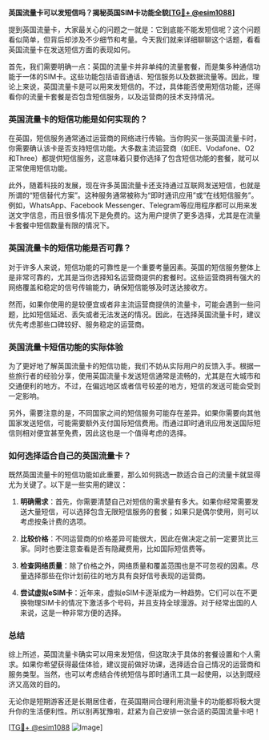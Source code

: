 **英国流量卡可以发短信吗？揭秘英国SIM卡功能全貌[[TG💪+ @esim1088](https://t.me/s/esim1088)]**

提到英国流量卡，大家最关心的问题之一就是：它到底能不能发短信呢？这个问题看似简单，但背后却涉及不少细节和考量。今天我们就来详细聊聊这个话题，看看英国流量卡在发送短信方面的表现如何。

首先，我们需要明确一点：英国的流量卡并非单纯的流量套餐，而是集多种通信功能于一体的SIM卡。这些功能包括语音通话、短信服务以及数据流量等。因此，理论上来说，英国流量卡是可以用来发短信的。不过，具体能否使用短信功能，还得看你的流量卡套餐是否包含短信服务，以及运营商的技术支持情况。

### 英国流量卡的短信功能是如何实现的？

在英国，短信服务通常通过运营商的网络进行传输。当你购买一张英国流量卡时，你需要确认该卡是否支持短信功能。大多数主流运营商（如EE、Vodafone、O2和Three）都提供短信服务，这意味着只要你选择了包含短信功能的套餐，就可以正常使用短信功能。

此外，随着科技的发展，现在许多英国流量卡还支持通过互联网发送短信，也就是所谓的“短信替代方案”。这种服务通常被称为“即时通讯应用”或“在线短信服务”。例如，WhatsApp、Facebook Messenger、Telegram等应用程序都可以用来发送文字信息，而且很多情况下是免费的。这为用户提供了更多选择，尤其是在流量卡套餐中短信数量有限的情况下。

### 英国流量卡的短信功能是否可靠？

对于许多人来说，短信功能的可靠性是一个重要考量因素。英国的短信服务整体上是非常可靠的，尤其是当你选择知名运营商提供的套餐时。这些运营商拥有强大的网络覆盖和稳定的信号传输能力，确保短信能够及时送达接收方。

然而，如果你使用的是较便宜或者非主流运营商提供的流量卡，可能会遇到一些问题，比如短信延迟、丢失或者无法发送的情况。因此，在选择英国流量卡时，建议优先考虑那些口碑较好、服务稳定的运营商。

### 英国流量卡短信功能的实际体验

为了更好地了解英国流量卡的短信功能，我们不妨从实际用户的反馈入手。根据一些旅行者的经验分享，使用英国流量卡发送短信通常是流畅的，尤其是在大城市和交通便利的地方。不过，在偏远地区或者信号较差的地方，短信的发送可能会受到一定影响。

另外，需要注意的是，不同国家之间的短信服务可能存在差异。如果你需要向其他国家发送短信，可能需要额外支付国际短信费用。而通过即时通讯应用发送国际短信则相对便宜甚至免费，因此这也是一个值得考虑的选择。

### 如何选择适合自己的英国流量卡？

既然英国流量卡的短信功能如此重要，那么如何挑选一款适合自己的流量卡就显得尤为关键了。以下是一些实用的建议：

1. **明确需求**：首先，你需要清楚自己对短信的需求量有多大。如果你经常需要发送大量短信，可以选择包含无限短信服务的套餐；如果只是偶尔使用，则可以考虑按条计费的选项。

2. **比较价格**：不同运营商的价格差异可能很大，因此在做决定之前一定要货比三家。同时也要注意查看是否有隐藏费用，比如国际短信费等。

3. **检查网络质量**：除了价格之外，网络质量和覆盖范围也是不可忽视的因素。尽量选择那些在你计划前往的地方具有良好信号表现的运营商。

4. **尝试虚拟eSIM卡**：近年来，虚拟eSIM卡逐渐成为一种趋势。它们可以在不更换物理SIM卡的情况下激活多个号码，并且支持全球漫游。对于经常出国的人来说，这是一种非常方便的选择。

### 总结

综上所述，英国流量卡确实可以用来发短信，但这取决于具体的套餐设置和个人需求。如果你希望获得最佳体验，建议提前做好功课，选择适合自己情况的运营商和服务类型。当然，也可以考虑结合传统短信与即时通讯工具一起使用，以达到既经济又高效的目的。

无论你是短期游客还是长期居住者，在英国期间合理利用流量卡的功能都将极大提升你的生活便利性。所以别再犹豫啦，赶紧为自己安排一张合适的英国流量卡吧！

[[TG💪+ @esim1088](https://t.me/s/esim1088) ![Image](https://i.postimg.cc/4NQfJmqS/Snipaste-2025-05-13-00-14-12.png)]